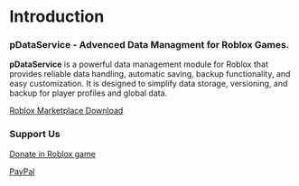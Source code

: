 # Introduction

### pDataService - Advenced Data Managment for Roblox Games.

**pDataService** is a powerful data management module for Roblox that provides reliable data handling, automatic saving, backup functionality, and easy customization. It is designed to simplify data storage, versioning, and backup for player profiles and global data.

[Roblox Marketplace Download](https://create.roblox.com/store/asset/78951486721130/pDataService-RELEASE)

### Support Us

[Donate in Roblox game](https://www.roblox.com/games/130539550936036/ParaTech-Donations-Support-us)

[PayPal](paypal.me/matijamiric)

